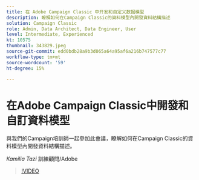```yaml
---
title: 在 Adobe Campaign Classic 中开发和自定义数据模型
description: 瞭解如何在Campaign Classic的資料模型內開發資料結構描述
solution: Campaign Classic
role: Admin, Data Architect, Data Engineer, User
level: Intermediate, Experienced
kt: 10575
thumbnail: 343829.jpeg
source-git-commit: edd0bdb28a9b3d065a64a95af6a216b747577c77
workflow-type: tm+mt
source-wordcount: '59'
ht-degree: 15%

---
```


# 在Adobe Campaign Classic中開發和自訂資料模型

與我們的Campaign培訓師一起參加此會議，瞭解如何在Campaign Classic的資料模型內開發資料結構描述。

*Kamilia Tazi* 訓練顧問/Adobe

>[!VIDEO](https://video.tv.adobe.com/v/343829/?quality=12&learn=on)
